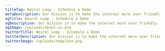 ```yaml
---
titleTag: Neural Leap - Schedule a Demo
metaDescription: Our mission is to make the internet more user friendly. Learn more about us and how we got started.
ogTitle: Neural Leap - Schedule a Demo
ogDescription: Our mission is to make the internet more user friendly. Learn more about us and how we got started.
ogImage: /uploads/about-us.png
twitterTitle: Neural Leap - Schedule a Demo
twitterDescription: Our mission is to make the internet more user friendly. Learn more about us and how we got started.
twitterImage: /uploads/template.png
---
```

